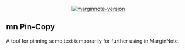 <p align="center">
  <!-- <a href="https://github.com/ourongxing/ohmymn/blob/main/package.json"><img src="https://img.shields.io/badge/version-v4.1.1-yellow" alt="version"></a> -->
  <!-- <a href="https://www.npmjs.com/package/marginnote"><img src="https://img.shields.io/badge/api-v0.9.25-blue" alt="marginnote-api-version"></a> -->
  <a href="https://www.marginnote.com/store-v2"><img src="https://img.shields.io/badge/MarginNote-v3.7.21-blue" alt="marginnote-version"></a>
  <!-- <a href="https://github.com/ourongxing/ohmymn/blob/main/LICENSE"><img src="https://img.shields.io/badge/license-MIT-green" alt="license"></a> -->
</p>

## mn Pin-Copy

A tool for pinning some text temporarily for further using in MarginNote.